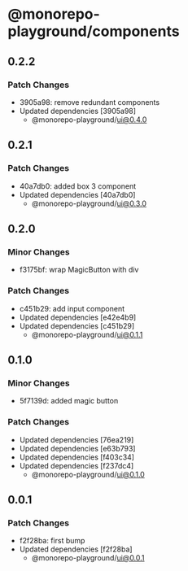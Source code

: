 # @monorepo-playground/components

## 0.2.2

### Patch Changes

- 3905a98: remove redundant components
- Updated dependencies [3905a98]
  - @monorepo-playground/ui@0.4.0

## 0.2.1

### Patch Changes

- 40a7db0: added box 3 component
- Updated dependencies [40a7db0]
  - @monorepo-playground/ui@0.3.0

## 0.2.0

### Minor Changes

- f3175bf: wrap MagicButton with div

### Patch Changes

- c451b29: add input component
- Updated dependencies [e42e4b9]
- Updated dependencies [c451b29]
  - @monorepo-playground/ui@0.1.1

## 0.1.0

### Minor Changes

- 5f7139d: added magic button

### Patch Changes

- Updated dependencies [76ea219]
- Updated dependencies [e63b793]
- Updated dependencies [f403c34]
- Updated dependencies [f237dc4]
  - @monorepo-playground/ui@0.1.0

## 0.0.1

### Patch Changes

- f2f28ba: first bump
- Updated dependencies [f2f28ba]
  - @monorepo-playground/ui@0.0.1
